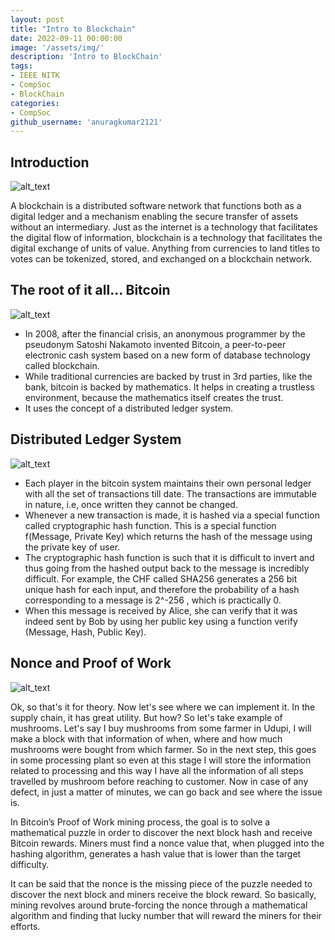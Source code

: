 ```yaml
---
layout: post
title: "Intro to Blockchain"
date: 2022-09-11 00:00:00
image: '/assets/img/'
description: 'Intro to BlockChain'
tags:
- IEEE NITK
- CompSoc
- BlockChain
categories:
- CompSoc
github_username: 'anuragkumar2121'
---
```


## **Introduction**

![alt_text](/blog/assets/img/BlockChain/1.png)

A blockchain is a distributed software network that functions both as a digital ledger and a mechanism enabling the secure transfer of assets without an intermediary. Just as the internet is a technology that facilitates the digital flow of information, blockchain is a technology that facilitates the digital exchange of units of value. Anything from currencies to land titles to votes can be tokenized, stored, and exchanged on a blockchain network.

## **The root of it all… Bitcoin**

![alt_text](/blog/assets/img/BlockChain/2.png)

* In 2008, after the financial crisis, an anonymous programmer by the pseudonym Satoshi Nakamoto invented Bitcoin, a peer-to-peer electronic cash system based on a new form of database technology called blockchain.
* While traditional currencies are backed by trust in 3rd parties, like the bank, bitcoin is backed by mathematics. It helps in creating a trustless environment, because the mathematics itself creates the trust.
* It uses the concept of a distributed ledger system.

## **Distributed Ledger System**

![alt_text](/blog/assets/img/BlockChain/3.png)

* Each player in the bitcoin system maintains their own personal ledger with all the set of transactions till date. The transactions are immutable in nature, i.e, once written they cannot be changed.
* Whenever a new transaction is made, it is hashed via a special function called cryptographic hash function. This is a special function 
f(Message, Private Key) which returns the hash of the message using the private key of user.
* The cryptographic hash function is such that it is difficult to invert and thus going from the hashed output back to the message is incredibly difficult. For example, the CHF called SHA256 generates a 256 bit unique hash for each input, and therefore the probability of a hash corresponding to a message is 2^-256  , which is practically 0.
* When this message is received by Alice, she can verify that it was indeed sent by Bob by using her public key using a function verify (Message, Hash, Public Key).

## **Nonce and Proof of Work**

![alt_text](/blog/assets/img/BlockChain/4.png)

Ok, so that's it for theory. Now let's see where we can implement it. In the supply chain, it has great utility. But how? So let's take example of mushrooms. Let's say I buy mushrooms from some farmer in Udupi, I will make a block with that information of when, where and how much mushrooms were bought from which farmer. So in the next step, this goes in some processing plant so even at this stage I will store the information related to processing and this way I have all the information of all steps travelled by mushroom before reaching to customer. Now in case of any defect, in just a matter of minutes, we can go back and see where the issue is.

In Bitcoin’s Proof of Work mining process, the goal is to solve a mathematical puzzle in order to discover the next block hash and receive Bitcoin rewards. Miners must find a nonce value that, when plugged into the hashing algorithm, generates a hash value that is lower than the target difficulty.

It can be said that the nonce is the missing piece of the puzzle needed to discover the next block and miners receive the block reward.  So basically, mining revolves around brute-forcing the nonce through a mathematical algorithm and finding that lucky number that will reward the miners for their efforts.